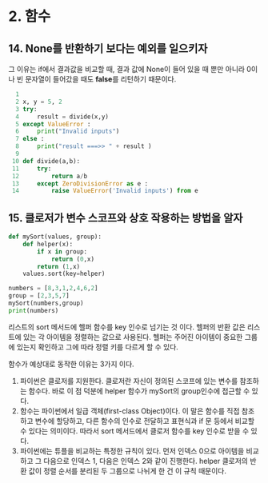 # 2. 함수

## 14. None를 반환하기 보다는 예외를 일으키자

그 이유는 if에서 결과값을 비교할 때, 결과 값에 None이 들어 있을 때 뿐만 아니라 0이나 빈 문자열이 들어갔을 때도 **false**를 리턴하기 때문이다.

```python
  1 
  2 x, y = 5, 2
  3 try: 
  4     result = divide(x,y)
  5 except ValueError :
  6     print("Invalid inputs")
  7 else :
  8     print("result ===>> " + result )
  9     
 10 def divide(a,b):
 11     try:
 12         return a/b
 13     except ZeroDivisionError as e :
 14         raise ValueError('Invalid inputs') from e
```



## 15. 클로저가 변수 스코프와 상호 작용하는 방법을 알자

```python
def mySort(values, group):
    def helper(x):
        if x in group:
            return (0,x)
        return (1,x)
    values.sort(key=helper)

numbers = [8,3,1,2,4,6,2]
group = [2,3,5,7]
mySort(numbers,group)
print(numbers)
```

리스트의 sort 메서드에 헬퍼 함수를 key 인수로 넘기는 것 이다. 헬퍼의 반환 값은 리스트에 있는 각 아이템을 정렬하는 값으로 사용된다. 헬퍼는 주어진 아이템이 중요한 그룹에 있는지 확인하고 그에 따라 정렬 키를 다르게 할 수 있다.

함수가 예상대로 동작한 이유는 3가지 이다.

1. 파이썬은 클로저를 지원한다. 클로저란 자신이 정의된 스코프에 있는 변수를 참조하는 함수다. 바로 이 점 덕분에 helper 함수가 mySort의 group인수에 접근할 수 있다.
2. 함수는 파이썬에서 일급 객체(first-class Object)이다. 이 말은 함수를 직접 참조하고 변수에 할당하고, 다른 함수의 인수로 전달하고 표현식과 if 문 등에서 비교할 수 있다는 의미이다. 따라서 sort 메서드에서 클로저 함수를 key 인수로 받을 수 있다.
3. 파이썬에는 튜플을 비교하는 특정한 규칙이 있다. 먼저 인덱스 0으로 아이템을 비교하고 그 다음으로 인덱스 1, 다음은 인덱스 2와 같이 진행한다. helper 클로저의 반환 값이 정렬 순서를 분리된 두 그룹으로 나뉘게 한 건 이 규칙 때문이다.



